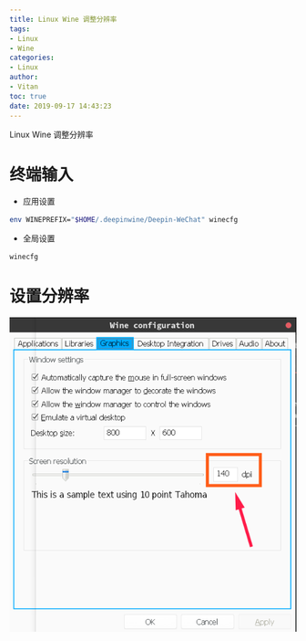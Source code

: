 ```yaml
---
title: Linux Wine 调整分辨率
tags:
- Linux
- Wine
categories:
- Linux
author:
- Vitan
toc: true
date: 2019-09-17 14:43:23
---
```


Linux Wine 调整分辨率
<!--more-->

# 终端输入
- 应用设置

```bash
env WINEPREFIX="$HOME/.deepinwine/Deepin-WeChat" winecfg
```

- 全局设置

```bash
winecfg
```

# 设置分辨率

![](/assets/Picture/images/wine-dpi.png)